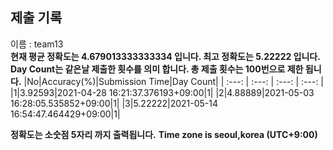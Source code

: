 


  
## 제출 기록  
이름 : team13  
**현재 평균 정확도는 4.679013333333334 입니다. 최고 정확도는 5.22222 입니다.**  
**Day Count는 같은날 제출한 횟수를 의미 합니다. 총 제출 횟수는 100번으로 제한 됩니다.**
|No|Accuracy(%)|Submission Time|Day Count|
| :---: | :---: | :---: | :---: |
|1|3.92593|2021-04-28 16:21:37.376193+09:00|1|
|2|4.88889|2021-05-03 16:28:05.535852+09:00|1|
|3|5.22222|2021-05-14 16:54:47.464429+09:00|1|


**정확도는 소숫점 5자리 까지 출력됩니다.**
**Time zone is seoul,korea (UTC+9:00)**
